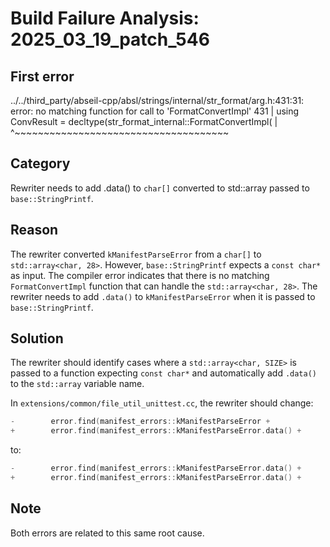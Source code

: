 # Build Failure Analysis: 2025_03_19_patch_546

## First error

../../third_party/abseil-cpp/absl/strings/internal/str_format/arg.h:431:31: error: no matching function for call to 'FormatConvertImpl'
  431 |   using ConvResult = decltype(str_format_internal::FormatConvertImpl(
      |                               ^~~~~~~~~~~~~~~~~~~~~~~~~~~~~~~~~~~~~~

## Category
Rewriter needs to add .data() to `char[]` converted to std::array passed to `base::StringPrintf`.

## Reason
The rewriter converted `kManifestParseError` from a `char[]` to `std::array<char, 28>`. However, `base::StringPrintf` expects a `const char*` as input. The compiler error indicates that there is no matching `FormatConvertImpl` function that can handle the `std::array<char, 28>`. The rewriter needs to add `.data()` to `kManifestParseError` when it is passed to `base::StringPrintf`.

## Solution
The rewriter should identify cases where a `std::array<char, SIZE>` is passed to a function expecting `const char*` and automatically add `.data()` to the `std::array` variable name.

In `extensions/common/file_util_unittest.cc`, the rewriter should change:
```c++
-        error.find(manifest_errors::kManifestParseError +
+        error.find(manifest_errors::kManifestParseError.data() +
```
to:
```c++
-        error.find(manifest_errors::kManifestParseError.data() +
+        error.find(manifest_errors::kManifestParseError.data() +
```

## Note
Both errors are related to this same root cause.